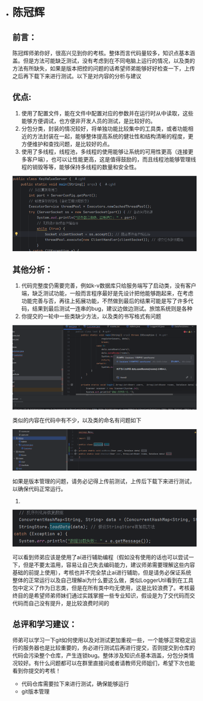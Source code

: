 - # 陈冠辉

  ## 前言：

  陈冠辉师弟你好，很高兴见到你的考核。整体而言代码量较多，知识点基本涵盖。但是方法可能缺乏测试，没有考虑到在不同电脑上运行的情况，以及类的方法有所缺失，如果是版本把控的问题的话希望师弟能够好好检查一下，上传之后再下载下来进行测试。以下是对内容的分析与建议

  ## 优点:

  1. 使用了配置文件，能在文件中配置对应的参数并在运行时从中读取，这些能够方便调试，也方便非开发人员的测试，是比较好的。
  2. 分包分类，封装的情况较好，将单独功能比较集中的工具类，或者功能相近的方法封装在一起，能够整体提高系统的健壮性和结构清晰的程度，更方便维护和查找问题，是比较好的点。
  3. 使用了多线程，线程池，多线程的使用能够让系统的可用性更高（连接更多客户端），也可以让性能更高，这是值得鼓励的，而且线程池能够管理线程的销毁等等，能够保持多线程的数量和安全性。

  ![img](./images/1.png)

  ## 其他分析：

  1. 代码完整度仍需要完善，例如k-v数据库只给服务端写了启动类，没有客户端，缺乏测试功能，一般而言程序最好是先设计把他能够跑起来，在考虑功能完善与否，再往上拓展功能，不然做到最后的结果可能是写了许多代码，结果到最后测试一连串的bug，建议边做边测试。旅馆系统则是各种
  2. 你提交的一轮中一些类缺少方法，以及类的书写格式有问题

  ![img](./images/2.png)

  类似的内容在代码中有不少，以及类的命名有问题如下

  ![img](./images/3.png)

  如果是版本管理的问题，请务必记得上传前测试，上传后下载下来进行测试，以确保代码正常运行。

  1.   

  ![img](./images/4.png)

  可以看到师弟应该是使用了ai进行辅助编程（假如没有使用的话也可以尝试一下，但是不要太滥用，容易让自己失去编码能力，建议师弟需要理解这些内容基础的前提上使用），考核也并不完全禁止ai进行辅助，但是请务必保证系统整体的正常运行以及自己理解ai为什么要这么做，类似LoggerUtil看到在工具包中定义了作为日志类，但是在所有类中均无使用，这是比较浪费了。考核最终目的是希望师弟师妹们通过实践掌握一些专业知识，假设是为了交代码而交代码而自己没有提升，是比较浪费时间的

  ## 总评和学习建议：

  师弟可以学习一下git如何使用以及对测试更加重视一些，一个能够正常稳定运行的服务器也是比较重要的，务必进行测试后再进行提交，否则提交到仓库的代码会污染整个仓库，产生连锁bug。整体涉及知识点基本涵盖，分包分类情况较好。有什么问题都可以在群里直接问或者请教师兄师姐们，希望下次也能看到你提交的考核！

  - 代码仓库需要拉下来进行测试，确保能够运行
  - git版本管理